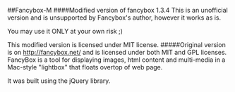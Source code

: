 ##Fancybox-M
####Modified version of fancybox 1.3.4
This is an unofficial version and is unsupported by Fancybox's author, however it works as is. 

You may use it ONLY at your own risk ;)

This modified version is licensed under MIT license.
#####Original version is on http://fancybox.net/ and is licensed under both MIT and GPL licenses.
FancyBox is a tool for displaying images, html content and multi-media in a Mac-style "lightbox" that floats overtop of web page. 

It was built using the jQuery library. 


